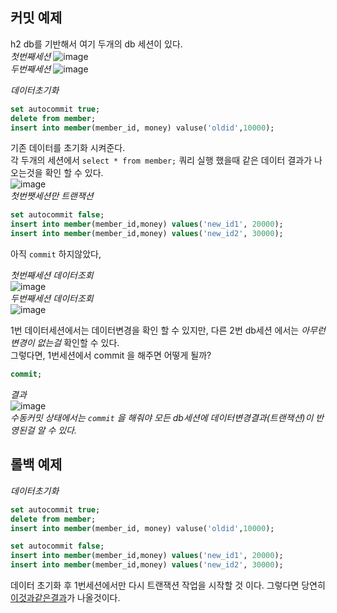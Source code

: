 ## 커밋 예제

h2 db를 기반해서 여기 두개의 db 세션이 있다. <br>
*첫번째세션* 
![image](https://github.com/GukSense/TIL/assets/101082667/9e98bd5f-404e-4230-be46-f6819fe377da)<br>
*두번째세션*
![image](https://github.com/GukSense/TIL/assets/101082667/de35da96-80fe-4011-94d6-0c50a0bdeff1)<br>



*데이터초기화*
```sql
set autocommit true;
delete from member;
insert into member(member_id, money) valuse('oldid',10000);
```

기존 데이터를 초기화 시켜준다.<br>
각 두개의 세션에서 `select * from member;` 쿼리 실행 했을때 같은 데이터 결과가 나오는것을 확인 할 수 있다.<br>
![image](https://github.com/GukSense/TIL/assets/101082667/b8c123fb-babc-4263-b70d-7b367eb9de26)
<br>
*첫번쨋세션만 트랜잭션*
```sql
set autocommit false;
insert into member(member_id,money) values('new_id1', 20000);
insert into member(member_id,money) values('new_id2', 30000);
```
아직 `commit` 하지않았다, 

*첫번째세션 데이터조회* <br>
![image](https://github.com/GukSense/TIL/assets/101082667/531f4634-e117-41d0-9e3f-dec34210b5e8) <br>
*두번째세션 데이터조회* <br>
![image](https://github.com/GukSense/TIL/assets/101082667/d3c5adc1-596f-42c4-b562-51cd0f6219cc) <br>

1번 데이터세션에서는 데이터변경을 확인 할 수 있지만, 다른 2번 db세션 에서는 *아무런 변경이 없는걸* 확인할 수 있다.<br>
그렇다면, 1번세션에서 commit 을 해주면 어떻게 될까?
```sql 1번세션
commit;
```
*결과* <br>
![image](https://github.com/GukSense/TIL/assets/101082667/35ea664d-f50e-400f-a6f8-b3530605769b)<br>
*수동커밋 상태에서는 `commit` 을 해줘야 모든 db세션에 데이터변경결과(트랜잭션)이 반영된걸 알 수 있다.*

## 롤백 예제
*데이터초기화*
```sql
set autocommit true;
delete from member;
insert into member(member_id, money) valuse('oldid',10000);
```
```sql
set autocommit false;
insert into member(member_id,money) values('new_id1', 20000);
insert into member(member_id,money) values('new_id2', 30000);
```
데이터 초기화 후 1번세션에서만 다시 트랜잭션 작업을 시작할 것 이다.  그렇다면 당연히  [이것과같은결과](#22)가 나올것이다.
